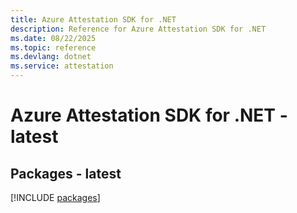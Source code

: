 ```yaml
---
title: Azure Attestation SDK for .NET
description: Reference for Azure Attestation SDK for .NET
ms.date: 08/22/2025
ms.topic: reference
ms.devlang: dotnet
ms.service: attestation
---
```

# Azure Attestation SDK for .NET - latest
## Packages - latest
[!INCLUDE [packages](attestation-index.md)]